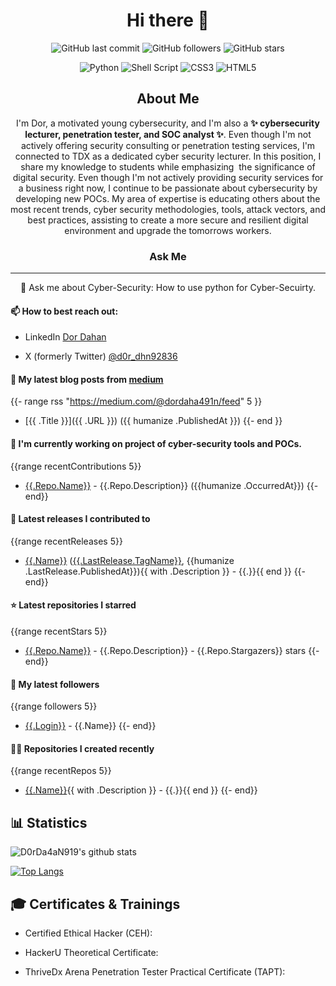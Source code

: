 <!DOCTYPE html>
<html lang="en">
<head>
    <meta charset="UTF-8">
    <link rel="stylesheet" href="assets/style.css">
</head>
<body>

<h1 align="center"> Hi there 👋</h1>

<!--
**D0rDa4aN919/D0rDa4aN919** is a ✨ _special_ ✨ repository because its `README.md` (this file) appears on your GitHub profile.

Here are some ideas to get you started:

- 🔭 I’m currently working on ...
- 🌱 I’m currently learning ...
- 👯 I’m looking to collaborate on ...
- 🤔 I’m looking for help with ...
- 💬 Ask me about ...
- 📫 How to reach me: ...
- 😄 Pronouns: ...
- ⚡ Fun fact: ...
-->

<!--START_SECTION:badgesTagsGithub-->
<div id="TagsGithub" align="center">
    <p id="badgesTagsGithub">
      <img src="https://img.shields.io/github/last-commit/D0rDa4aN919/D0rDa4aN919?label=updated" alt="GitHub last commit">
      <img src="https://img.shields.io/github/followers/D0rDa4aN919?label=GitHub%20followers" alt="GitHub followers">
      <img src="https://img.shields.io/github/stars/D0rDa4aN919?label=GitHub%20stars" alt="GitHub stars">
    </p>
</div>
<!--END_SECTION:badgesTagsGithub-->

<!--START_SECTION:badgesTagsLang-->
<div id="TagsLang" align="center">
    <p id="badgesTagsLang">
      <img src="https://img.shields.io/badge/python-3670A0?style=for-the-badge&logo=python&logoColor=ffdd54" alt="Python">
      <img src="https://img.shields.io/badge/shell_script-%23121011.svg?style=for-the-badge&logo=gnu-bash&logoColor=white" alt="Shell Script">
      <img src="https://img.shields.io/badge/css3-%231572B6.svg?style=for-the-badge&logo=css3&logoColor=white" alt="CSS3">
      <img src="https://img.shields.io/badge/html5-%23E34F26.svg?style=for-the-badge&logo=html5&logoColor=white" alt="HTML5">
    </p>
</div>
<!--END_SECTION:badgesTagsLang-->



<!--START_SECTION:Explain-->
<div id="about_me" align="center">
    <h2 width="200px">About Me</h2>
    <p id="badgesTagsLang">        I'm Dor, a motivated young cybersecurity, and I'm also a <b>✨ cybersecurity lecturer, penetration tester, and SOC analyst ✨</b>. 
        Even though I'm not actively offering security consulting or penetration testing services, I'm connected to TDX as a dedicated cyber security lecturer. In this position, I share my knowledge to students while emphasizing  the significance of digital security. 
        Even though I'm not actively providing security services for a business right now, I continue to be passionate about cybersecurity by developing new POCs. My area of expertise is educating others about the most recent trends, cyber security methodologies, tools, attack vectors, and best practices, assisting to create a more secure and resilient digital environment and upgrade the tomorrows workers.
    </p>
</div>
<!--END_SECTION:Explain-->

<!--START_SECTION:about-->
<div id="ask_me" align="center">
    <h3>Ask Me</h3>
    <hr>
    <p id="ask_me_p">💬 Ask me about Cyber-Security: How to use python for Cyber-Secuirty.</p>
</div>
<!--END_SECTION:about-->

<!--START_SECTION:reach-->
#### 📫 How to best reach out: 

- LinkedIn [Dor Dahan](https://www.linkedin.com/in/dor-dahan-b44655154/)

- X (formerly Twitter) [@d0r_dhn92836](https://twitter.com/d0r_dhn92836)
<!--END_SECTION:reach-->
<!---->
<!--START_SECTION:blog-->
<!--START_SECTION:blog-->
#### 📖 My latest blog posts from [medium](https://medium.com/@dordaha491n)
{{- range rss "https://medium.com/@dordaha491n/feed" 5 }}
- [{{ .Title }}]({{ .URL }}) ({{ humanize .PublishedAt }})
{{- end }}
<!--END_SECTION:blog-->



<!--START_SECTION:currently-->
#### 👷 I'm currently working on project of cyber-security tools and POCs.
{{range recentContributions 5}}
- [{{.Repo.Name}}]({{.Repo.URL}}) - {{.Repo.Description}} ({{humanize .OccurredAt}})
{{- end}}
<!--END_SECTION:currently-->


<!--START_SECTION:Latest-->
#### 🚀 Latest releases I contributed to
{{range recentReleases 5}}
- [{{.Name}}]({{.URL}}) ([{{.LastRelease.TagName}}]({{.LastRelease.URL}}), {{humanize .LastRelease.PublishedAt}}){{ with .Description }} - {{.}}{{ end }}
{{- end}}
<!--END_SECTION:Latest-->
<!--START_SECTION:repositories-->
#### ⭐ Latest repositories I starred
{{range recentStars 5}}
- [{{.Repo.Name}}]({{.Repo.URL}}) - {{.Repo.Description}} - {{.Repo.Stargazers}} stars
{{- end}}
<!--END_SECTION:repositories-->
<!--START_SECTION:followers-->
#### 👥 My latest followers
{{range followers 5}}
- [{{.Login}}]({{.URL}}) - {{.Name}}
{{- end}}
<!--END_SECTION:followers-->
<!--START_SECTION:recently-->
#### 👨‍💻 Repositories I created recently
{{range recentRepos 5}}
- [{{.Name}}]({{.URL}}){{ with .Description }} - {{.}}{{ end }}
{{- end}}
<!--END_SECTION:recently-->
<!--START_SECTION:Statistics-->
## 📊 Statistics
![D0rDa4aN919's github stats](https://github-readme-stats.vercel.app/api?username=D0rDa4aN919&show_icons=true&theme=radical)

[![Top Langs](https://github-readme-stats.vercel.app/api/top-langs/?username=D0rDa4aN919&layout=compact)](https://github.com/D0rDa4aN919)

<!--END_SECTION:Statistics-->


<!--START_SECTION:Certificates-->
## 🎓 Certificates & Trainings

- Certified Ethical Hacker (CEH):

- HackerU Theoretical Certificate:
  
- ThriveDx Arena Penetration Tester Practical Certificate (TAPT): 
<!--END_SECTION:Certificates-->

<!--START_SECTION:badgesCert-->

<!--END_SECTION:badgesCert-->


</body>
</html>
